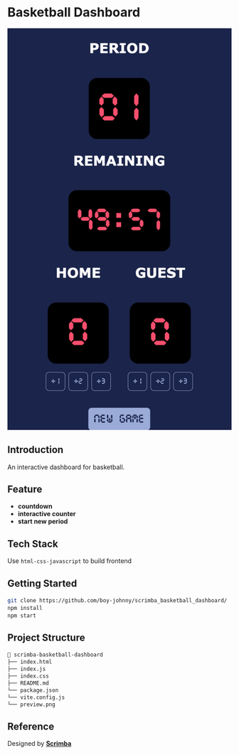 # Basketball Dashboard

![preview](preview.png)

## Introduction

An interactive dashboard for basketball.

## Feature

- **countdown**
- **interactive counter**
- **start new period**

## Tech Stack

Use `html-css-javascript` to build frontend

## Getting Started

```bash
git clone https://github.com/boy-johnny/scrimba_basketball_dashboard/
npm install
npm start
```

## Project Structure

```
🏀 scrimba-basketball-dashboard
├── index.html
├── index.js
├── index.css
├── README.md
└── package.json
└── vite.config.js
└── preview.png
```


## Reference

Designed by **[Scrimba](https://scrimba.com/)**
